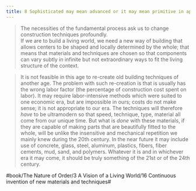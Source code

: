 ```yaml
---
title: 8 Sophisticated may mean advanced or it may mean primitive in appearance but advanced in content
---
```


> The necessities of the fundamental process ask us to change construction techniques profoundly.  
> If we are to build a living world, we need a new way of building that allows centers to be shaped and locally determined by the whole; that means that materials and techniques are chosen so that components can vary subtly in infinite but not extraordinary ways to fit the living structure of the context.  

> It is not feasible in this age to re-create old building techniques of another age. The problem with such re-creation is that is usually has the wrong labor factor (the percentage of construction cost spent on labor). It may require labor-intensive methods which were suited to one economic era, but are impossible in ours; costs do not make sense; it is not appropriate to our era. The techniques will therefore *have* to be ultramodern so that speed, technique, type, material all come from our unique time. But what is *done* with these materials, if they are capable of making parts that are beautifully fitted to the whole, will be unlike the insensitive and mechanical repetition we mainly knew during the 20th century. In the near future it may include use of concrete, glass, steel, aluminum, plastics, fibers, fiber cements, mud, sand, and polymers. Whatever it is and in whichever era it may come, it should be truly something of the 21st or of the 24th century.  

#book/The Nature of Order/3 A Vision of a Living World/16 Continuous invention of new materials and techniques#
